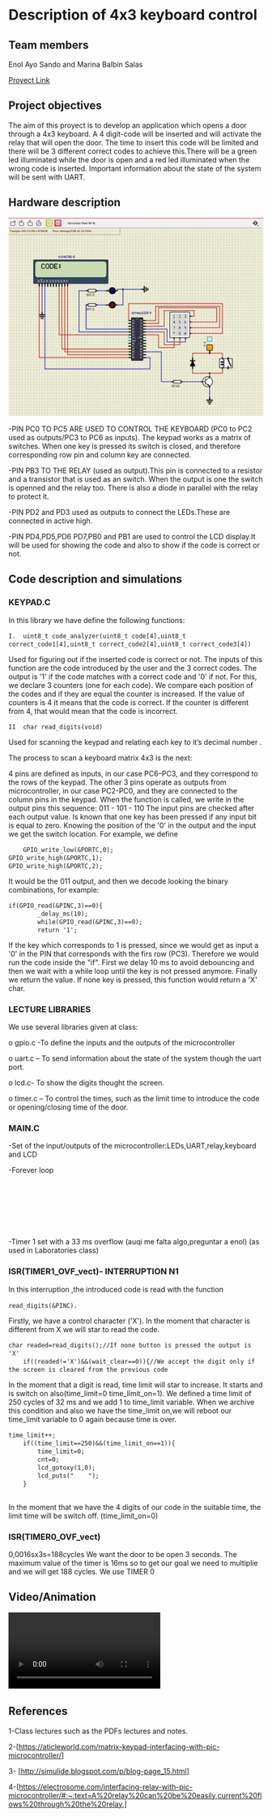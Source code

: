 # Description of 4x3 keyboard control
## Team members

Enol Ayo Sando and Marina Balbín Salas

[Proyect Link](https://github.com/EnolAyo/Digital_Electronics_2/tree/master/Labs/08-project/project/project)

## Project objectives
The aim of this proyect is to develop an application which opens a door through a 4x3 keyboard. A 4 digit-code will be inserted and will activate the relay that will open the door. The time to insert this code will be limited and there will be 3 different correct codes to achieve this.There will be a green led illuminated while the door is open and a red led illuminated when the wrong code is inserted. Important information about the state of the system will be sent with UART.

## Hardware description
![Proyect Link](Images/Imagen2.jpg)

-PIN PC0 TO PC5 ARE USED TO CONTROL THE KEYBOARD (PC0 to PC2 used as outputs/PC3 to PC6 as inputs). The keypad works as a matrix of switches. When one key is pressed its switch is closed, and therefore corresponding row pin and column key are connected. 

-PIN PB3 TO THE RELAY (used as output).This pin is connected to a resistor and a transistor that is used as an switch. When the output is one the switch is openned and the relay too. There is also a diode in parallel with the relay to protect it.

-PIN PD2 and PD3 used as outputs to connect the LEDs.These are connected in active high.

-PIN PD4,PD5,PD6 PD7,PB0 and PB1 are used to control the LCD display.It will be used for showing the code and also to show if the code is correct or not. 

## Code description and simulations
### KEYPAD.C
In this library we have define the following functions:
```
I.	uint8_t code_analyzer(uint8_t code[4],uint8_t correct_code1[4],uint8_t correct_code2[4],uint8_t correct_code3[4])
```
Used for figuring out if the inserted code is correct or not. The inputs of this function are the code introduced by the user and the 3 correct codes. The output is '1' if the code matches with a correct code and '0' if not.
For this, we declare 3 counters (one for each code). We compare each position of the codes and if they are equal the counter is increased. If the value of counters is 4 it means that the code is correct. If the counter is different from 4, that would mean that the code is incorrect.

```
II	char read_digits(void)
```
Used for scanning the keypad and relating each key to it’s decimal number .

The process to scan a keyboard matrix 4x3 is the next:

4 pins are defined as inputs, in our case PC6–PC3, and they correspond to the rows of the keypad. The other 3 pins operate as outputs from microcontroller, in our case PC2-PC0, and they are connected to the column pins in the keypad. When the function is called, we write in the output pins this sequence:
				011 - 101  - 110 
The input pins are checked after each output value. 
Is known that one key has been pressed if any input bit is equal to zero. Knowing the position of the '0' in the output and the input we get the switch location.
For example, we define 


        GPIO_write_low(&PORTC,0);
	GPIO_write_high(&PORTC,1);
	GPIO_write_high(&PORTC,2);


It would be the 011 output, and then we decode looking the binary combinations, for example:

```
if(GPIO_read(&PINC,3)==0){
		_delay_ms(10);
		while(GPIO_read(&PINC,3)==0);
		return '1';

```

If the key which corresponds to 1 is pressed, since we would get as input a '0' in the PIN that corresponds with the firs row (PC3). Therefore we would run the code inside the "if". First we delay 10 ms to avoid debouncing and then we wait with a while loop until the key is not pressed anymore. Finally we return the value.
If none key is pressed, this function would return a 'X' char.

### LECTURE LIBRARIES

We use several libraries given at class:

   o    gpio.c -To define the inputs and the outputs of the microcontroller
   
   o 	uart.c – To send information about the state of the system though the uart port.
   
   o	lcd.c- To show the digits thought the screen.
   
   o	timer.c – To control the times, such as the limit time to introduce the code or opening/closing time of the door.
     
     

### MAIN.C

-Set of the input/outputs of the microcontroller:LEDs,UART,relay,keyboard and LCD

-Forever loop
```







```
-Timer 1 set with a 33 ms overflow (auqi me falta algo,preguntar a enol) (as used in Laboratories class)


### ISR(TIMER1_OVF_vect)- INTERRUPTION N1
In this interruption ,the introduced code is read with the function 

```read_digits(&PINC).```

Firstly, we have a control character ('X'). In the moment that character is different from X we will star to read the code.

```
char readed=read_digits();//If none button is pressed the output is 'X'
	if((readed!='X')&&(wait_clear==0)){//We accept the digit only if the screen is cleared from the previous code

```

In the moment that a digit is read, time limit will star to increase. It starts and is switch on also(time_limit=0  time_limit_on=1). We defined a time limit of 250 cycles of 32 ms and we add 1 to time_limit variable. When we archive this condition and also we have the time_limit on,we will reboot our time_limit variable to 0 again because time is over.


```
time_limit++;
	if((time_limit==250)&&(time_limit_on==1)){
		time_limit=0;
		cnt=0;
		lcd_gotoxy(1,0);
		lcd_puts("    ");
	}
    
```
In the moment that we have the 4 digits of our code in the suitable time, the limit time will be switch off. (time_limit_on=0)

### ISR(TIMER0_OVF_vect)
0,0016sx3s=188cycles
We want the door to be open 3 seconds. The maximum value of the timer is 16ms so to get our goal we need to multiplie and we will get 188 cycles.
We use TIMER 0

## Video/Animation
![Video Link](videoapp.mp4)

## References
1-Class lectures such as the PDFs lectures and notes.

2-[https://aticleworld.com/matrix-keypad-interfacing-with-pic-microcontroller/]

3- [http://simulide.blogspot.com/p/blog-page_15.html]

4-[https://electrosome.com/interfacing-relay-with-pic-microcontroller/#:~:text=A%20relay%20can%20be%20easily,current%20flows%20through%20the%20relay.]
